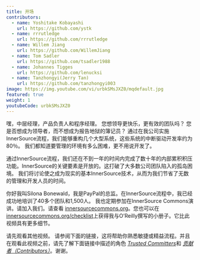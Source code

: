 ```yaml
---
title: 开场
contributors:
  - name: Yoshitake Kobayashi
    url: https://github.com/ystk
  - name: rrrutledge
    url: https://github.com/rrrutledge
  - name: Willem Jiang
    url: https://github.com/WillemJiang
  - name: Tom Sadler
    url: https://github.com/tsadler1988
  - name: Johannes Tigges
    url: https://github.com/lenucksi
  - name: Tanzhongyi(Jerry Tan)
    url: https://github.com/tanzhongyi003
image: https://img.youtube.com/vi/urbkSMsJXZ0/mqdefault.jpg
featured: true
weight: 1
youtubeCode: urbkSMsJXZ0
---
```

<div class="paragraph">
<p>嘿，中层经理，产品负责人和程序经理。
您想领导更快乐，更有效的团队吗？
您是否想成为领导者，而不想成为报告地狱的簿记员？
通过在我公司实施InnerSource流程，我们能够重构几个大型系统，这些系统的中断驱动开发率约为80％。
我们都知道要管理的环境有多么困难，更不用说开发了。</p>
</div>
<div class="paragraph">
<p>通过InnerSource流程，我们还在不到一年的时间内完成了数十年的内部累积积压功能。InnerSource的关键要素是开放的。这打破了大多数公司团队陷入的孤岛困境。
我们将讨论使之成为现实的基本InnerSource技术，从而为我们节省了无数的管理和开发人员的时间。</p>
</div>
<div class="paragraph">
<p>你好我叫Silona Bonewald，我是PayPal的总监。在InnerSource流程中，我已经成功地培训了40多个团队和1,500人。 我也定期参加在InnerSource Commons演讲。请加入我们。请查看 <a href="http://innersourcecommons.org/">innersourcecommons.org</a>。您也可以在 <a href="http://innersourcecommons.org/checklist">innersourcecommons.org/checklist</a>上获得我与O&#8217;Reilly撰写的小册子。它比此视频具有更多细节。</p>
</div>
<div class="paragraph">
<p>请先观看其他视频。
请参阅下面的链接，这将帮助你熟悉敏捷或精益流程。并且在观看此视频之前，请先了解下面链接中描述的角色 <a href="https://innersourcecommons.org/zh/learn/learning-path/trusted-committer"><em>Trusted Committers</em></a>和 <a href="https://innersourcecommons.org/zh/learn/learning-path/contributor"><em>贡献者（Contributors）</em></a>。谢谢。</p>
</div>
<!--- This file autogenerated from https://github.com/InnerSourceCommons/InnerSourceLearningPath/blob/main/scripts -->